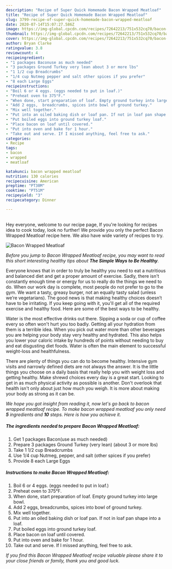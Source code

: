 ```yaml
---
description: "Recipe of Super Quick Homemade Bacon Wrapped Meatloaf"
title: "Recipe of Super Quick Homemade Bacon Wrapped Meatloaf"
slug: 3799-recipe-of-super-quick-homemade-bacon-wrapped-meatloaf
date: 2020-07-14T15:07:27.586Z
image: https://img-global.cpcdn.com/recipes/72642213/751x532cq70/bacon-wrapped-meatloaf-recipe-main-photo.jpg
thumbnail: https://img-global.cpcdn.com/recipes/72642213/751x532cq70/bacon-wrapped-meatloaf-recipe-main-photo.jpg
cover: https://img-global.cpcdn.com/recipes/72642213/751x532cq70/bacon-wrapped-meatloaf-recipe-main-photo.jpg
author: Bryan Clarke
ratingvalue: 3.8
reviewcount: 4
recipeingredient:
- "1 packages Baconuse as much needed"
- "3 packages Ground Turkey very lean about 3 or more lbs"
- "1 1/2 cup Breadcrumbs"
- "1/4 cup Nutmeg pepper and salt other spices if you prefer"
- "8 each Large Eggs"
recipeinstructions:
- "Boil 6 or 4 eggs. (eggs needed to put in loaf.)"
- "Preheat oven to 375°F."
- "When done, start preparation of loaf. Empty ground turkey into large bowl."
- "Add 2 eggs,  breadcrumbs, spices into bowl of ground turkey."
- "Mix well together."
- "Put into an oiled baking dish or loaf pan. If not in loaf pan shape into a loaf."
- "Put boiled eggs into ground turkey loaf."
- "Place bacon on loaf until covered."
- "Put into oven and bake for 1 hour."
- "Take out and serve. If I missed anything, feel free to ask."
categories:
- Recipe
tags:
- bacon
- wrapped
- meatloaf

katakunci: bacon wrapped meatloaf 
nutrition: 130 calories
recipecuisine: American
preptime: "PT30M"
cooktime: "PT51M"
recipeyield: "3"
recipecategory: Dinner

---
```

<br>
Hey everyone, welcome to our recipe page, If you're looking for recipes idea to cook today, look no further! We provide you only the perfect Bacon Wrapped Meatloaf recipe here. We also have wide variety of recipes to try.
<br>


![Bacon Wrapped Meatloaf](https://img-global.cpcdn.com/recipes/72642213/751x532cq70/bacon-wrapped-meatloaf-recipe-main-photo.jpg)

<i>Before you jump to Bacon Wrapped Meatloaf recipe, you may want to read this short interesting healthy tips about <strong>The Simple Ways to Be Healthy</strong>.</i>

Everyone knows that in order to truly be healthy you need to eat a nutritious and balanced diet and get a proper amount of exercise. Sadly, there isn't constantly enough time or energy for us to really do the things we need to do. When our work day is complete, most people do not prefer to go to the gym. We want a tasty, greasy burger, not an equally tasty salad (unless we’re vegetarians). The good news is that making healthy choices doesn’t have to be irritating. If you keep going with it, you'll get all of the required exercise and healthy food. Here are some of the best ways to be healthy.

Water is the most effective drinks out there. Sipping a soda or cup of coffee every so often won't hurt you too badly. Getting all your hydration from them is a terrible idea. When you pick out water more than other beverages you are helping your body stay very healthy and hydrated. This also helps you lower your caloric intake by hundreds of points without needing to buy and eat disgusting diet foods. Water is often the main element to successful weight-loss and healthfulness.

There are plenty of things you can do to become healthy. Intensive gym visits and narrowly defined diets are not always the answer. It is the little things you choose on a daily basis that really help you with weight loss and getting healthy. Make shrewd choices every day is a great start. Looking to get in as much physical activity as possible is another. Don't overlook that health isn't only about just how much you weigh. It is more about making your body as strong as it can be. 


<i>We hope you got insight from reading it, now let's go back to bacon wrapped meatloaf recipe. To make bacon wrapped meatloaf you only need <strong>5</strong> ingredients and <strong>10</strong> steps. Here is how you achieve it.
</i>

##### The ingredients needed to prepare Bacon Wrapped Meatloaf:

1. Get 1 packages Bacon(use as much needed)
1. Prepare 3 packages Ground Turkey (very lean) (about 3 or more lbs)
1. Take 1 1/2 cup Breadcrumbs
1. Use 1/4 cup Nutmeg, pepper, and salt (other spices if you prefer)
1. Provide 8 each Large Eggs


##### Instructions to make Bacon Wrapped Meatloaf:

1. Boil 6 or 4 eggs. (eggs needed to put in loaf.)
1. Preheat oven to 375°F.
1. When done, start preparation of loaf. Empty ground turkey into large bowl.
1. Add 2 eggs,  breadcrumbs, spices into bowl of ground turkey.
1. Mix well together.
1. Put into an oiled baking dish or loaf pan. If not in loaf pan shape into a loaf.
1. Put boiled eggs into ground turkey loaf.
1. Place bacon on loaf until covered.
1. Put into oven and bake for 1 hour.
1. Take out and serve. If I missed anything, feel free to ask.


<i>If you find this Bacon Wrapped Meatloaf recipe valuable please share it to your close friends or family, thank you and good luck.</i>

